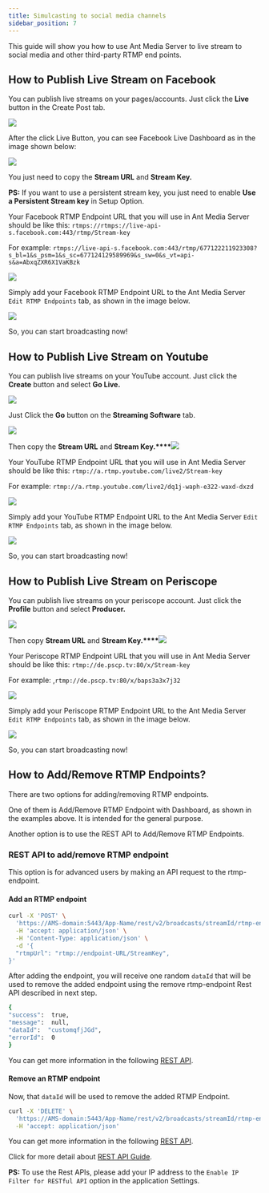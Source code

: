 ```yaml
---
title: Simulcasting to social media channels
sidebar_position: 7
---
```


This guide will show you how to use Ant Media Server to live stream to social media and other third-party RTMP end points.

<VideoPlayer youtube="true" video="https://www.youtube.com/embed/NVhYthQk_js" />

## How to Publish Live Stream on Facebook

You can publish live streams on your pages/accounts. Just click the **Live** button in the Create Post tab.

![](@site/static/img/iosmediacaptureresolutions(1).png)

After the click Live Button, you can see Facebook Live Dashboard as in the image shown below:

![](@site/static/img/facebook-live-dashboard.png)

You just need to copy the **Stream URL** and **Stream Key.**

**PS:** If you want to use a persistent stream key, you just need to enable **Use a Persistent Stream key** in Setup Option.

Your Facebook RTMP Endpoint URL that you will use in Ant Media Server should be like this: ```rtmps://rtmps://live-api-s.facebook.com:443/rtmp/Stream-key```

For example: ```rtmps://live-api-s.facebook.com:443/rtmp/677122211923308?s_bl=1&s_psm=1&s_sc=677124129589969&s_sw=0&s_vt=api-s&a=AbxqZXR6X1VaKBzk```

![](@site/static/img/publish-live-stream/simulcasting/edit-endpoint.png)

Simply add your Facebook RTMP Endpoint URL to the Ant Media Server ```Edit RTMP Endpoints``` tab, as shown in the image below.

![](@site/static/img/publish-live-stream/simulcasting/add-fb-endpoint.png)

So, you can start broadcasting now!

## How to Publish Live Stream on Youtube

You can publish live streams on your YouTube account. Just click the **Create** button and select **Go Live.**

![](@site/static/img/image-1645118331005.png)

Just Click the **Go** button on the **Streaming Software** tab.

![](@site/static/img/youtube-studio.png)

Then copy the **Stream URL** and **Stream Key.****![](@site/static/img/youtube-studio-stream-url-stream-key.png)**

Your YouTube RTMP Endpoint URL that you will use in Ant Media Server should be like this: ```rtmp://a.rtmp.youtube.com/live2/Stream-key```

For example: ```rtmp://a.rtmp.youtube.com/live2/dq1j-waph-e322-waxd-dxzd```

![](@site/static/img/publish-live-stream/simulcasting/edit-endpoint.png)

Simply add your YouTube RTMP Endpoint URL to the Ant Media Server ```Edit RTMP Endpoints``` tab, as shown in the image below.

![](@site/static/img/publish-live-stream/simulcasting/add-youtube-endpoint.png)

So, you can start broadcasting now!

## How to Publish Live Stream on Periscope

You can publish live streams on your periscope account. Just click the **Profile** button and select **Producer.**

![](@site/static/img/periscope-profile-producer.png)

Then copy **Stream URL** and **Stream Key.****![](@site/static/img/periscope-stream-url-stream-key.png)**  

Your Periscope RTMP Endpoint URL that you will use in Ant Media Server should be like this: `rtmp://de.pscp.tv:80/x/Stream-key`

For example: ,```rtmp://de.pscp.tv:80/x/baps3a3x7j32```

![](@site/static/img/publish-live-stream/simulcasting/edit-endpoint.png)

Simply add your Periscope RTMP Endpoint URL to the Ant Media Server ```Edit RTMP Endpoints``` tab, as shown in the image below.

![](@site/static/img/publish-live-stream/simulcasting/add-periscope-endpoint.png)

So, you can start broadcasting now!

## How to Add/Remove RTMP Endpoints?

There are two options for adding/removing RTMP endpoints.

One of them is Add/Remove RTMP Endpoint with Dashboard, as shown in the examples above. It is intended for the general purpose.

Another option is to use the REST API to Add/Remove RTMP Endpoints.

### REST API to add/remove RTMP endpoint

This option is for advanced users by making an API request to the rtmp-endpoint.

#### Add an RTMP endpoint

```bash
curl -X 'POST' \
  'https://AMS-domain:5443/App-Name/rest/v2/broadcasts/streamId/rtmp-endpoint' \
  -H 'accept: application/json' \
  -H 'Content-Type: application/json' \
  -d '{
  "rtmpUrl": "rtmp://endpoint-URL/StreamKey",
}'
```
After adding the endpoint, you will receive one random ```dataId``` that will be used to remove the added endpoint using the remove rtmp-endpoint Rest API described in next step.

```bash
{
"success":  true,
"message":  null,
"dataId":  "customqfjJGd",
"errorId":  0
} 
```
You can get more information in the following [REST API](https://antmedia.io/rest/#/BroadcastRestService/addEndpointV3).

#### Remove an RTMP endpoint

Now, that ```dataId``` will be used to remove the added RTMP Endpoint.
```bash
curl -X 'DELETE' \
  'https://AMS-domain:5443/App-Name/rest/v2/broadcasts/streamId/rtmp-endpoint?endpointServiceId=dataId-from-add-endpoint-response' \
  -H 'accept: application/json'
```

You can get more information in the following [REST API](https://antmedia.io/rest/#/BroadcastRestService/removeEndpointV2).


Click for more detail about [REST API Guide](https://antmedia.io/docs/category/rest-api-guide/).

**PS:** To use the Rest APIs, please add your IP address to the ```Enable IP Filter for RESTful API``` option in the application Settings.
